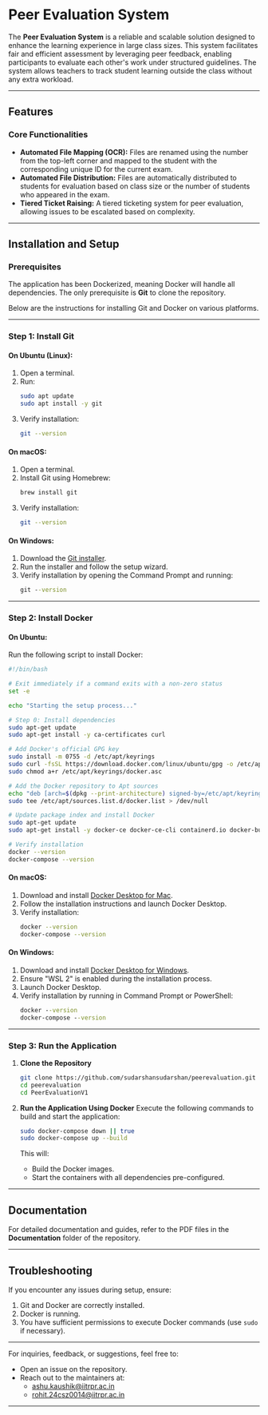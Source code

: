 # Peer Evaluation System

The **Peer Evaluation System** is a reliable and scalable solution designed to enhance the learning experience in large class sizes. This system facilitates fair and efficient assessment by leveraging peer feedback, enabling participants to evaluate each other's work under structured guidelines. The system allows teachers to track student learning outside the class without any extra workload.

---

## Features

### Core Functionalities
* **Automated File Mapping (OCR):** Files are renamed using the number from the top-left corner and mapped to the student with the corresponding unique ID for the current exam.
* **Automated File Distribution:** Files are automatically distributed to students for evaluation based on class size or the number of students who appeared in the exam.
* **Tiered Ticket Raising:** A tiered ticketing system for peer evaluation, allowing issues to be escalated based on complexity.

---

## Installation and Setup

### Prerequisites
The application has been Dockerized, meaning Docker will handle all dependencies. The only prerequisite is **Git** to clone the repository.

Below are the instructions for installing Git and Docker on various platforms.

---

### Step 1: Install Git

#### On Ubuntu (Linux):
1. Open a terminal.
2. Run:
   ```bash
   sudo apt update
   sudo apt install -y git
   ```
3. Verify installation:
   ```bash
   git --version
   ```

#### On macOS:
1. Open a terminal.
2. Install Git using Homebrew:
   ```bash
   brew install git
   ```
3. Verify installation:
   ```bash
   git --version
   ```

#### On Windows:
1. Download the [Git installer](https://git-scm.com/downloads).
2. Run the installer and follow the setup wizard.
3. Verify installation by opening the Command Prompt and running:
   ```cmd
   git --version
   ```

---

### Step 2: Install Docker

#### On Ubuntu:
Run the following script to install Docker:
```bash
#!/bin/bash

# Exit immediately if a command exits with a non-zero status
set -e

echo "Starting the setup process..."

# Step 0: Install dependencies
sudo apt-get update
sudo apt-get install -y ca-certificates curl

# Add Docker's official GPG key
sudo install -m 0755 -d /etc/apt/keyrings
sudo curl -fsSL https://download.docker.com/linux/ubuntu/gpg -o /etc/apt/keyrings/docker.asc
sudo chmod a+r /etc/apt/keyrings/docker.asc

# Add the Docker repository to Apt sources
echo "deb [arch=$(dpkg --print-architecture) signed-by=/etc/apt/keyrings/docker.asc] https://download.docker.com/linux/ubuntu $(. /etc/os-release && echo "$VERSION_CODENAME") stable" | \
sudo tee /etc/apt/sources.list.d/docker.list > /dev/null

# Update package index and install Docker
sudo apt-get update
sudo apt-get install -y docker-ce docker-ce-cli containerd.io docker-buildx-plugin docker-compose-plugin

# Verify installation
docker --version
docker-compose --version
```

#### On macOS:
1. Download and install [Docker Desktop for Mac](https://www.docker.com/products/docker-desktop/).
2. Follow the installation instructions and launch Docker Desktop.
3. Verify installation:
   ```bash
   docker --version
   docker-compose --version
   ```

#### On Windows:
1. Download and install [Docker Desktop for Windows](https://www.docker.com/products/docker-desktop/).
2. Ensure "WSL 2" is enabled during the installation process.
3. Launch Docker Desktop.
4. Verify installation by running in Command Prompt or PowerShell:
   ```cmd
   docker --version
   docker-compose --version
   ```

---

### Step 3: Run the Application

1. **Clone the Repository**
   ```bash
   git clone https://github.com/sudarshansudarshan/peerevaluation.git
   cd peerevaluation
   cd PeerEvaluationV1
   ```

2. **Run the Application Using Docker**
   Execute the following commands to build and start the application:
   ```bash
   sudo docker-compose down || true
   sudo docker-compose up --build
   ```

   This will:
   - Build the Docker images.
   - Start the containers with all dependencies pre-configured.

---

## Documentation
For detailed documentation and guides, refer to the PDF files in the **Documentation** folder of the repository.

---

## Troubleshooting

If you encounter any issues during setup, ensure:
1. Git and Docker are correctly installed.
2. Docker is running.
3. You have sufficient permissions to execute Docker commands (use `sudo` if necessary).

---

For inquiries, feedback, or suggestions, feel free to:
* Open an issue on the repository.
* Reach out to the maintainers at:
  - ashu.kaushik@iitrpr.ac.in
  - rohit.24csz0014@iitrpr.ac.in

--- 
